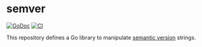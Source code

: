 # semver

[![GoDoc](https://img.shields.io/static/v1?label=godoc&message=reference&color=lightpink)](https://pkg.go.dev/github.com/creachadair/semver)
[![CI](https://github.com/creachadair/semver/actions/workflows/go-presubmit.yml/badge.svg?event=push&branch=main)](https://github.com/creachadair/semver/actions/workflows/go-presubmit.yml)

This repository defines a Go library to manipulate [semantic version](https://semver.org) strings.
